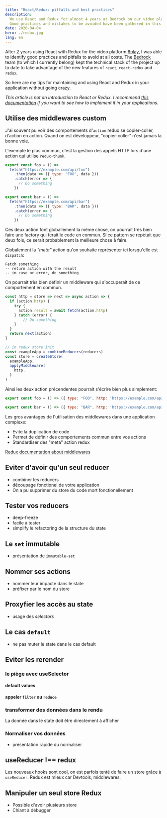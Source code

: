 ```yaml
---
title: "React/Redux: pitfalls and best practices"
description:
  We use React and Redux for almost 4 years at Bedrock on our video platform named 6play.
  Good practices and mistakes to be avoided have been gathered in this article.
date: 2020-04-04
hero: ./redux.jpg
lang: en
---
```


After 2 years using React with Redux for the video platform [6play](https://6play.fr), I was able to identify good practices and pitfalls to avoid at all costs.
The [Bedrock](https://www.bedrockstreaming.com/) team (to which I currently belong) kept the technical stack of the project up to date to take advantage of the new features of `react`, `react-redux` and `redux`.

So here are my tips for maintaining and using React and Redux in your application without going crazy.

_This article is not an introduction to React or Redux. I recommend [this documentation](https://redux.js.org/basics/usage-with-react) if you want to see how to implement it in your applications._

## Utilise des middlewares custom

J'ai souvent pu voir des comportements d'`action` redux se copier-coller, d'action en action.
Quand on est développeur, "copier-coller" n'est jamais la bonne voie.

L'exemple le plus commun, c'est la gestion des appels HTTP lors d'une action qui utilise `redux-thunk`.

```js
export const foo = () =>
  fetch("https://example.com/api/foo")
    .then(data => ({ type: "FOO", data }))
    .catch(error => {
      // Do something
    })

export const bar = () =>
  fetch("https://example.com/api/bar")
    .then(data => ({ type: "BAR", data }))
    .catch(error => {
      // Do something
    })
```

Ces deux action font globallement la même chose, on pourrait très bien faire une factory qui ferait le code en commun.
Si ce pattern se répètait que deux fois, ce serait probablement la meilleure chose à faire.

Globalement la _"meta"_ action qu'on souhaite représenter ici lorsqu'elle est `dispatch`:

```
Fetch something
-- return action with the result
-- in case or error, do something
```

On pourrait très bien définir un middleware qui s'occuperait de ce comportement en commun.

```js
const http = store => next => async action => {
  if (action.http) {
    try {
      action.result = await fetch(action.http)
    } catch (error) {
        // Do something
    }
  }
  return next(action)
}

// in redux store init
const exampleApp = combineReducers(reducers)
const store = createStore(
  exampleApp,
  applyMiddleware(
    http,
  )
)
```

Ainsi les deux action précendentes pourrait s'écrire bien plus simplement:

```js
export const foo = () => ({ type: "FOO", http: 'https://example.com/api/foo' })

export const bar = () => ({ type: "BAR", http: 'https://example.com/api/bar' })
```

Les gros avantages de l'utilisation des middlewares dans une application complexe:
* Evite la duplication de code
* Permet de définir des comportements commun entre vos actions
* Standardiser des "meta" action redux

[Redux documentation about middlewares](https://redux.js.org/api/applymiddleware)

## Eviter d'avoir qu'un seul reducer

- combiner les reducers
- découpage fonctionel de votre application
- On a pu supprimer du store du code mort fonctionellement

## Tester vos reducers

- deep-freeze
- facile à tester
- simplify le refactoring de la structure du state

## Le `set` immutable

- présentation de `immutable-set`

## Nommer ses actions

- nommer leur impacte dans le state
- préfixer par le nom du store

## Proxyfier les accès au state

- usage des _selectors_

## Le cas `default`

- ne pas muter le state dans le cas default

## Eviter les rerender

### le piège avec useSelector

#### default values

#### appeler `filter` ou `reduce`

### transformer des données dans le rendu

La donnée dans le state doit être directement à afficher

### Normaliser vos données

- présentation rapide du normaliser

## useReducer !== redux

Les nouveaux hooks sont cool, on est parfois tenté de faire un store grâce à `useReducer`.
Redux est mieux car Devtools, middlewares,

## Manipuler un seul store Redux

- Possible d'avoir plusieurs store
- Chiant à débugger
